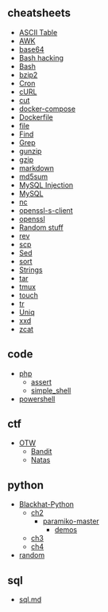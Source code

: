 
## cheatsheets

- [ASCII Table](cheatsheets/ascii-table.md)
- [AWK](cheatsheets/awk.md)
- [base64](cheatsheets/base64.md)
- [Bash hacking](cheatsheets/bash-hacking.md)
- [Bash](cheatsheets/bash.md)
- [bzip2](cheatsheets/bzip2.md)
- [Cron](cheatsheets/cron.md)
- [cURL](cheatsheets/curl.md)
- [cut](cheatsheets/cut.md)
- [docker-compose](cheatsheets/docker-compose.md)
- [Dockerfile](cheatsheets/dockerfile.md)
- [file](cheatsheets/file.md)
- [Find](cheatsheets/find.md)
- [Grep](cheatsheets/grep.md)
- [gunzip](cheatsheets/gunzip.md)
- [gzip](cheatsheets/gzip.md)
- [markdown](cheatsheets/markdown.md)
- [md5sum](cheatsheets/md5sum.md)
- [MySQL Injection](cheatsheets/mysql-hacking.md)
- [MySQL](cheatsheets/mysql.md)
- [nc](cheatsheets/nc.md)
- [openssl-s-client](cheatsheets/openssl-s-client.md)
- [openssl](cheatsheets/openssl.md)
- [Random stuff](cheatsheets/random.md)
- [rev](cheatsheets/rev.md)
- [scp](cheatsheets/scp.md)
- [Sed](cheatsheets/sed.md)
- [sort](cheatsheets/sort.md)
- [Strings](cheatsheets/strings.md)
- [tar](cheatsheets/tar.md)
- [tmux](cheatsheets/tmux.md)
- [touch](cheatsheets/touch.md)
- [tr](cheatsheets/tr.md)
- [Uniq](cheatsheets/uniq.md)
- [xxd](cheatsheets/xxd.md)
- [zcat](cheatsheets/zcat.md)

## code

- [php]()
    - [assert]()
    - [simple_shell]()
- [powershell]()

## ctf

- [OTW]()
    - [Bandit](ctf/OTW/Bandit.md)
    - [Natas](ctf/OTW/Natas.md)

## python

- [Blackhat-Python]()
    - [ch2]()
        - [paramiko-master]()
            - [demos]()
    - [ch3]()
    - [ch4]()
- [random]()

## sql

- [sql.md](sql/sql.md)